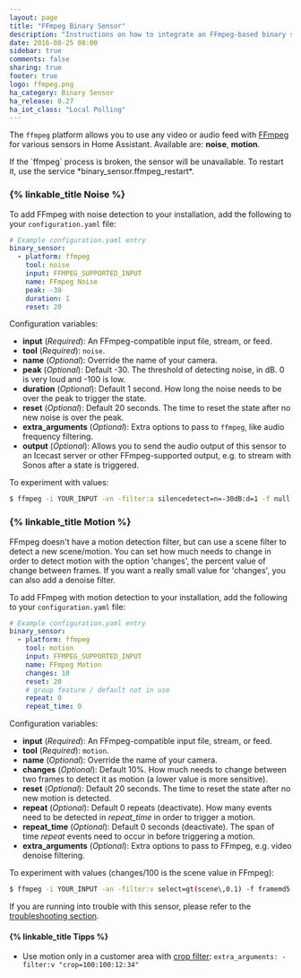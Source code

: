 ```yaml
---
layout: page
title: "FFmpeg Binary Sensor"
description: "Instructions on how to integrate an FFmpeg-based binary sensor"
date: 2016-08-25 08:00
sidebar: true
comments: false
sharing: true
footer: true
logo: ffmpeg.png
ha_category: Binary Sensor
ha_release: 0.27
ha_iot_class: "Local Polling"
---
```



The `ffmpeg` platform allows you to use any video or audio feed with [FFmpeg](http://www.ffmpeg.org/) for various sensors in Home Assistant. Available are: **noise**, **motion**. 

<p class='note'>
If the `ffmpeg` process is broken, the sensor will be unavailable.   To restart it, use the service *binary_sensor.ffmpeg_restart*.
</p>

### {% linkable_title Noise %}

To add FFmpeg with noise detection to your installation, add the following to your `configuration.yaml` file:

```yaml
# Example configuration.yaml entry
binary_sensor:
  - platform: ffmpeg
    tool: noise
    input: FFMPEG_SUPPORTED_INPUT
    name: FFmpeg Noise
    peak: -30
    duration: 1
    reset: 20
```

Configuration variables:

- **input** (*Required*): An FFmpeg-compatible input file, stream, or feed.
- **tool** (*Required*): `noise`.
- **name** (*Optional*): Override the name of your camera.
- **peak** (*Optional*): Default -30. The threshold of detecting noise, in dB. 0 is very loud and -100 is low.
- **duration** (*Optional*): Default 1 second. How long the noise needs to be over the peak to trigger the state.
- **reset** (*Optional*): Default 20 seconds. The time to reset the state after no new noise is over the peak.
- **extra_arguments** (*Optional*): Extra options to pass to `ffmpeg`, like audio frequency filtering.
- **output** (*Optional*): Allows you to send the audio output of this sensor to an Icecast server or other FFmpeg-supported output, e.g. to stream with Sonos after a state is triggered.

To experiment with values:

```bash
$ ffmpeg -i YOUR_INPUT -vn -filter:a silencedetect=n=-30dB:d=1 -f null -
```

### {% linkable_title Motion %}

FFmpeg doesn't have a motion detection filter, but can use a scene filter to detect a new scene/motion. You can set how much needs to change in order to detect motion with the option 'changes', the percent value of change between frames. If you want a really small value for 'changes', you can also add a denoise filter.

To add FFmpeg with motion detection to your installation, add the following to your `configuration.yaml` file:

```yaml
# Example configuration.yaml entry
binary_sensor:
  - platform: ffmpeg
    tool: motion
    input: FFMPEG_SUPPORTED_INPUT
    name: FFmpeg Motion
    changes: 10
    reset: 20
    # group feature / default not in use
    repeat: 0
    repeat_time: 0

```

Configuration variables:

- **input** (*Required*): An FFmpeg-compatible input file, stream, or feed.
- **tool** (*Required*): `motion`.
- **name** (*Optional*): Override the name of your camera.
- **changes** (*Optional*): Default 10%. How much needs to change between two frames to detect it as motion (a lower value is more sensitive).
- **reset** (*Optional*): Default 20 seconds. The time to reset the state after no new motion is detected.
- **repeat** (*Optional*): Default 0 repeats (deactivate). How many events need to be detected in *repeat_time* in order to trigger a motion.
- **repeat_time** (*Optional*): Default 0 seconds (deactivate). The span of time *repeat* events need to occur in before triggering a motion.
- **extra_arguments** (*Optional*): Extra options to pass to FFmpeg, e.g. video denoise filtering.

To experiment with values (changes/100 is the scene value in FFmpeg):

```bash
$ ffmpeg -i YOUR_INPUT -an -filter:v select=gt(scene\,0.1) -f framemd5 -
```

If you are running into trouble with this sensor, please refer to the [troubleshooting section](/components/ffmpeg/#troubleshooting).

#### {% linkable_title Tipps %}

- Use motion only in a customer area with [crop filter](https://ffmpeg.org/ffmpeg-filters.html#crop): ```extra_arguments: -filter:v "crop=100:100:12:34"```
